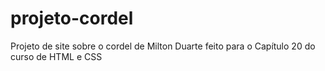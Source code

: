 # projeto-cordel
 Projeto de site sobre o cordel de Milton Duarte feito para o Capítulo 20 do curso de HTML e CSS
